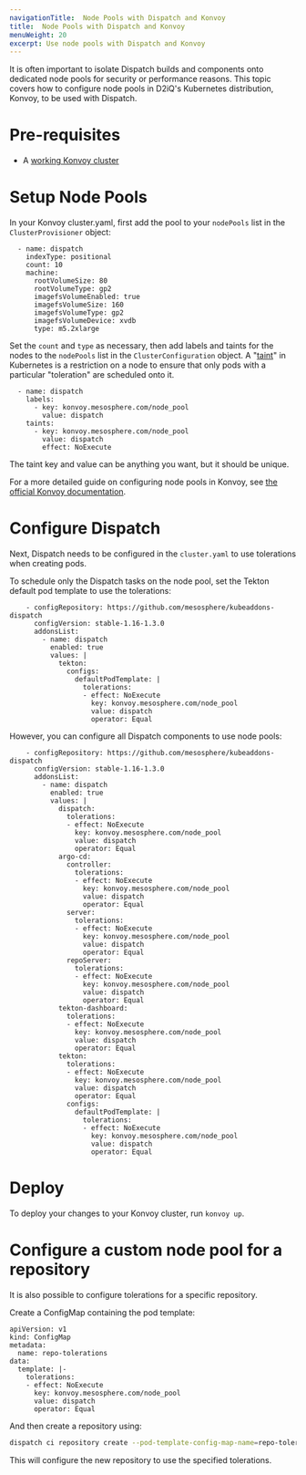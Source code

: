 ```yaml
---
navigationTitle:  Node Pools with Dispatch and Konvoy
title:  Node Pools with Dispatch and Konvoy
menuWeight: 20
excerpt: Use node pools with Dispatch and Konvoy
---
```


It is often important to isolate Dispatch builds and components onto dedicated
node pools for security or performance reasons. This topic covers how to
configure node pools in D2iQ's Kubernetes distribution, Konvoy, to be used with
Dispatch.

# Pre-requisites

* A [working Konvoy cluster](/dkp/konvoy/latest/install/)

# Setup Node Pools

In your Konvoy cluster.yaml, first add the pool to your `nodePools` list in the `ClusterProvisioner` object:

```
  - name: dispatch
    indexType: positional
    count: 10
    machine:
      rootVolumeSize: 80
      rootVolumeType: gp2
      imagefsVolumeEnabled: true
      imagefsVolumeSize: 160
      imagefsVolumeType: gp2
      imagefsVolumeDevice: xvdb
      type: m5.2xlarge
```

Set the `count` and `type` as necessary, then add labels and taints for the nodes to the `nodePools` list in the
`ClusterConfiguration` object. A "[taint](https://kubernetes.io/docs/concepts/scheduling-eviction/taint-and-toleration/)" in Kubernetes is a restriction
on a node to ensure that only pods with a particular "toleration" are scheduled onto it.

```
  - name: dispatch
    labels:
      - key: konvoy.mesosphere.com/node_pool
        value: dispatch
    taints:
      - key: konvoy.mesosphere.com/node_pool
        value: dispatch
        effect: NoExecute
```

The taint key and value can be anything you want, but it should be unique.

For a more detailed guide on configuring node pools in Konvoy, see [the official Konvoy documentation](/dkp/konvoy/latest/install/node-pools/).

# Configure Dispatch

Next, Dispatch needs to be configured in the `cluster.yaml` to use tolerations when creating pods.

To schedule only the Dispatch tasks on the node pool, set the Tekton default pod template to use the
tolerations:

```
    - configRepository: https://github.com/mesosphere/kubeaddons-dispatch
      configVersion: stable-1.16-1.3.0
      addonsList:
        - name: dispatch
          enabled: true
          values: |
            tekton:
              configs:
                defaultPodTemplate: |
                  tolerations:
                  - effect: NoExecute
                    key: konvoy.mesosphere.com/node_pool
                    value: dispatch
                    operator: Equal
```

However, you can configure all Dispatch components to use node pools:

```
    - configRepository: https://github.com/mesosphere/kubeaddons-dispatch
      configVersion: stable-1.16-1.3.0
      addonsList:
        - name: dispatch
          enabled: true
          values: |
            dispatch:
              tolerations:
              - effect: NoExecute
                key: konvoy.mesosphere.com/node_pool
                value: dispatch
                operator: Equal
            argo-cd:
              controller:
                tolerations:
                - effect: NoExecute
                  key: konvoy.mesosphere.com/node_pool
                  value: dispatch
                  operator: Equal
              server:
                tolerations:
                - effect: NoExecute
                  key: konvoy.mesosphere.com/node_pool
                  value: dispatch
                  operator: Equal
              repoServer:
                tolerations:
                - effect: NoExecute
                  key: konvoy.mesosphere.com/node_pool
                  value: dispatch
                  operator: Equal
            tekton-dashboard:
              tolerations:
              - effect: NoExecute
                key: konvoy.mesosphere.com/node_pool
                value: dispatch
                operator: Equal
            tekton:
              tolerations:
              - effect: NoExecute
                key: konvoy.mesosphere.com/node_pool
                value: dispatch
                operator: Equal
              configs:
                defaultPodTemplate: |
                  tolerations:
                  - effect: NoExecute
                    key: konvoy.mesosphere.com/node_pool
                    value: dispatch
                    operator: Equal
```

# Deploy

To deploy your changes to your Konvoy cluster, run `konvoy up`.

# Configure a custom node pool for a repository

It is also possible to configure tolerations for a specific repository.

Create a ConfigMap containing the pod template:

```
apiVersion: v1
kind: ConfigMap
metadata:
  name: repo-tolerations
data:
  template: |-
    tolerations:
    - effect: NoExecute
      key: konvoy.mesosphere.com/node_pool
      value: dispatch
      operator: Equal
```

And then create a repository using:

```bash
dispatch ci repository create --pod-template-config-map-name=repo-tolerations --pod-template-config-map-key=template
```

This will configure the new repository to use the specified tolerations.
